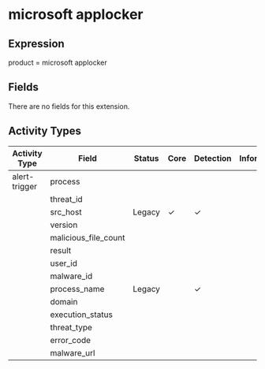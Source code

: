 microsoft applocker
===================

Expression
----------

product = microsoft applocker

Fields
------

There are no fields for this extension.

Activity Types
--------------

| Activity Type | Field                | Status | Core     | Detection | Informational |
| ------------- | -------------------- | ------ | -------- | --------- | ------------- |
| alert-trigger | process              |        |          |           |               |
|               | threat_id            |        |          |           |               |
|               | src_host             | Legacy | &#10003; | &#10003;  |               |
|               | version              |        |          |           |               |
|               | malicious_file_count |        |          |           |               |
|               | result               |        |          |           |               |
|               | user_id              |        |          |           |               |
|               | malware_id           |        |          |           |               |
|               | process_name         | Legacy |          | &#10003;  |               |
|               | domain               |        |          |           |               |
|               | execution_status     |        |          |           |               |
|               | threat_type          |        |          |           |               |
|               | error_code           |        |          |           |               |
|               | malware_url          |        |          |           |               |

